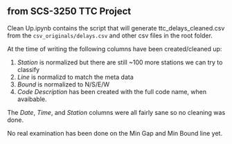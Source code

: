 ## from SCS-3250 TTC Project

Clean Up.ipynb contains the script that will generate ttc_delays_cleaned.csv from the `csv_originals/delays.csv` and other csv files in the root folder.

At the time of writing the following columns have been created/cleaned up:

1. *Station* is normalized but there are still ~100 more stations we can try to classify
2. *Line* is normalizd to match the meta data
3. *Bound* is normalized to N/S/E/W
4. *Code Description* has been created with the full code name, when avaibable.

The *Date*, *Time*, and *Station* columns were all fairly sane so no cleaning was done.

No real examination has been done on the Min Gap and Min Bound line yet.



